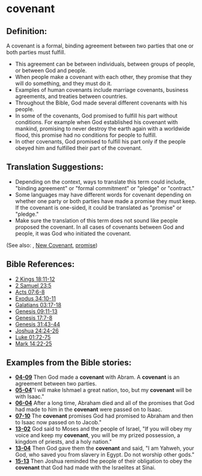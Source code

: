 # covenant #

## Definition: ##

A covenant is a formal, binding agreement between two parties that one or both parties must fulfill.

* This agreement can be between individuals, between groups of people, or between God and people.
* When people make a covenant with each other, they promise that they will do something, and they must do it.
* Examples of human covenants include marriage covenants, business agreements, and treaties between countries.
* Throughout the Bible, God made several different covenants with his people.
* In some of the covenants, God promised to fulfill his part without conditions. For example when God established his covenant with mankind, promising to never destroy the earth again with a worldwide flood, this promise had no conditions for people to fulfill.
* In other covenants, God promised to fulfill his part only if the people obeyed him and fulfilled their part of the covenant.

## Translation Suggestions: ##

* Depending on the context, ways to translate this term could include, "binding agreement" or "formal commitment" or "pledge" or "contract."
* Some languages may have different words for covenant depending on whether one party or both parties have made a promise they must keep. If the covenant is one-sided, it could be translated as "promise" or "pledge."
* Make sure the translation of this term does not sound like people proposed the covenant. In all cases of covenants between God and people, it was God who initiated the covenant.

(See also: , [New Covenant](../kt/newcovenant.md), [promise](../kt/promise.md))

## Bible References: ##

* [2 Kings 18:11-12](https://door43.org/en/bible/notes/2ki/18/11)
* [2 Samuel 23:5](https://door43.org/en/bible/notes/2sa/23/05)
* [Acts 07:6-8](https://door43.org/en/bible/notes/act/07/06)
* [Exodus 34:10-11](https://door43.org/en/bible/notes/exo/34/10)
* [Galatians 03:17-18](https://door43.org/en/bible/notes/gal/03/17)
* [Genesis 09:11-13](https://door43.org/en/bible/notes/gen/09/11)
* [Genesis 17:7-8](https://door43.org/en/bible/notes/gen/17/07)
* [Genesis 31:43-44](https://door43.org/en/bible/notes/gen/31/43)
* [Joshua 24:24-26](https://door43.org/en/bible/notes/jos/24/24)
* [Luke 01:72-75](https://door43.org/en/bible/notes/luk/01/72)
* [Mark 14:22-25](https://door43.org/en/bible/notes/mrk/14/22)

## Examples from the Bible stories: ##

* __[04-09](https://door43.org/en/obs/notes/frames/04-09)__ Then God made a __covenant__  with Abram. A __covenant__  is an agreement between two parties.
* __[05-04](https://door43.org/en/obs/notes/frames/05-04)__"I will make Ishmael a great nation, too, but my __covenant__  will be with Isaac."
* __[06-04](https://door43.org/en/obs/notes/frames/06-04)__ After a long time, Abraham died and all of the promises that God had made to him in the __covenant__  were passed on to Isaac.
* __[07-10](https://door43.org/en/obs/notes/frames/07-10)__ The __covenant__  promises God had promised to Abraham and then to Isaac now passed on to Jacob."
* __[13-02](https://door43.org/en/obs/notes/frames/13-02)__ God said to Moses and the people of Israel, "If you will obey my voice and keep my __covenant__, you will be my prized possession, a kingdom of priests, and a holy nation."
* __[13-04](https://door43.org/en/obs/notes/frames/13-04)__ Then God gave them the __covenant__  and said, "I am Yahweh, your God, who saved you from slavery in Egypt. Do not worship other gods."
* __[15-13](https://door43.org/en/obs/notes/frames/15-13)__ Then Joshua reminded the people of their obligation to obey the __covenant__  that God had made with the Israelites at Sinai.

